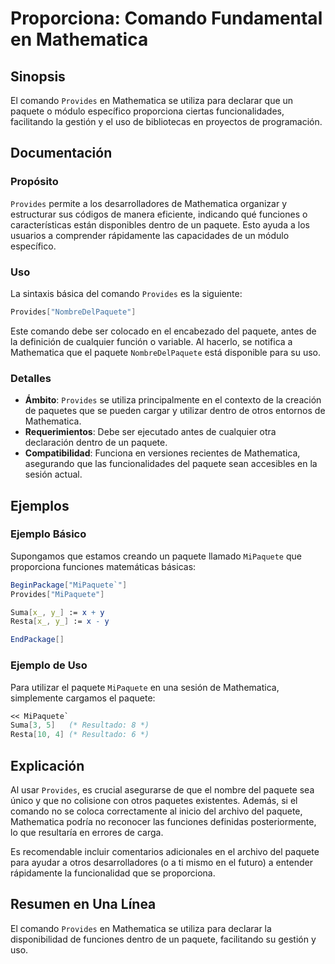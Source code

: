 <!--
Meta Description: # Proporciona: Comando Fundamental en Mathematica ## Sinopsis El comando `Provides` en Mathematica se utiliza para declarar que un paquete o módulo es...
Meta Keywords: paquete, mathematica, que, provides, del
-->

# Proporciona: Comando Fundamental en Mathematica

## Sinopsis
El comando `Provides` en Mathematica se utiliza para declarar que un paquete o módulo específico proporciona ciertas funcionalidades, facilitando la gestión y el uso de bibliotecas en proyectos de programación.

## Documentación
### Propósito
`Provides` permite a los desarrolladores de Mathematica organizar y estructurar sus códigos de manera eficiente, indicando qué funciones o características están disponibles dentro de un paquete. Esto ayuda a los usuarios a comprender rápidamente las capacidades de un módulo específico.

### Uso
La sintaxis básica del comando `Provides` es la siguiente:

```mathematica
Provides["NombreDelPaquete"]
```

Este comando debe ser colocado en el encabezado del paquete, antes de la definición de cualquier función o variable. Al hacerlo, se notifica a Mathematica que el paquete `NombreDelPaquete` está disponible para su uso.

### Detalles
- **Ámbito**: `Provides` se utiliza principalmente en el contexto de la creación de paquetes que se pueden cargar y utilizar dentro de otros entornos de Mathematica.
- **Requerimientos**: Debe ser ejecutado antes de cualquier otra declaración dentro de un paquete. 
- **Compatibilidad**: Funciona en versiones recientes de Mathematica, asegurando que las funcionalidades del paquete sean accesibles en la sesión actual.

## Ejemplos
### Ejemplo Básico
Supongamos que estamos creando un paquete llamado `MiPaquete` que proporciona funciones matemáticas básicas:

```mathematica
BeginPackage["MiPaquete`"]
Provides["MiPaquete"]

Suma[x_, y_] := x + y
Resta[x_, y_] := x - y

EndPackage[]
```

### Ejemplo de Uso
Para utilizar el paquete `MiPaquete` en una sesión de Mathematica, simplemente cargamos el paquete:

```mathematica
<< MiPaquete`
Suma[3, 5]   (* Resultado: 8 *)
Resta[10, 4] (* Resultado: 6 *)
```

## Explicación
Al usar `Provides`, es crucial asegurarse de que el nombre del paquete sea único y que no colisione con otros paquetes existentes. Además, si el comando no se coloca correctamente al inicio del archivo del paquete, Mathematica podría no reconocer las funciones definidas posteriormente, lo que resultaría en errores de carga. 

Es recomendable incluir comentarios adicionales en el archivo del paquete para ayudar a otros desarrolladores (o a ti mismo en el futuro) a entender rápidamente la funcionalidad que se proporciona.

## Resumen en Una Línea
El comando `Provides` en Mathematica se utiliza para declarar la disponibilidad de funciones dentro de un paquete, facilitando su gestión y uso.